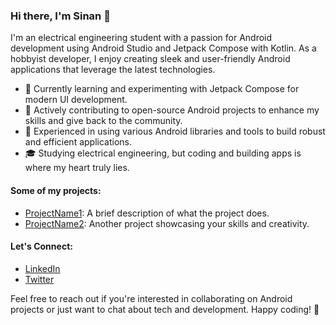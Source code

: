 ### Hi there, I'm Sinan 👋

I'm an electrical engineering student with a passion for Android development using Android Studio and Jetpack Compose with Kotlin. As a hobbyist developer, I enjoy creating sleek and user-friendly Android applications that leverage the latest technologies.

- 🌱 Currently learning and experimenting with Jetpack Compose for modern UI development.
- 💼 Actively contributing to open-source Android projects to enhance my skills and give back to the community.
- 🔧 Experienced in using various Android libraries and tools to build robust and efficient applications.
- 🎓 Studying electrical engineering, but coding and building apps is where my heart truly lies.

#### Some of my projects:

- [ProjectName1](link-to-project1): A brief description of what the project does.
- [ProjectName2](link-to-project2): Another project showcasing your skills and creativity.

#### Let's Connect:

- [LinkedIn](https://www.linkedin.com/in/sinan-muhammed-p)
- [Twitter](https://twitter.com/si_n_an_q)
  
Feel free to reach out if you're interested in collaborating on Android projects or just want to chat about tech and development. Happy coding! 🚀


<!---
sinan-q/sinan-q is a ✨ special ✨ repository because its `README.md` (this file) appears on your GitHub profile.
You can click the Preview link to take a look at your changes.
--->
